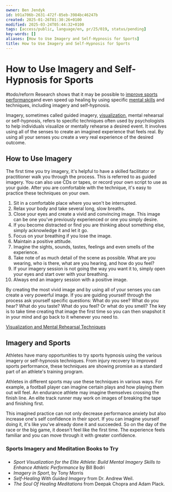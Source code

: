 ```yaml
---
owner: Ben Jendyk
id: b91a706b-2631-472f-85eb-3984bc46247b
created: 2025-01-26T01:30:26+0100
modified: 2025-03-24T05:44:32+0100
tags: [access/public, language/en, pr/25/019, status/pending]
key-words: []
aliases: [How to Use Imagery and Self-Hypnosis for Sports]
title: How to Use Imagery and Self-Hypnosis for Sports
---
```


# How to Use Imagery and Self-Hypnosis for Sports

#todo/reform 
Research shows that it may be possible to [improve sports performance](https://www.verywellfit.com/reaching-your-peak-athletic-performance-3862324)and even speed up healing by using specific [mental skills](https://www.verywellfit.com/mind-heal-the-body-3120687) and techniques, including imagery and self-hypnosis.

Imagery, sometimes called guided imagery, [visualization](https://www.verywellfit.com/visualization-techniques-for-athletes-3119438), mental rehearsal or self-hypnosis, refers to specific techniques often used by psychologists to help individuals visualize or mentally rehearse a desired event. It involves using all of the senses to create an imagined experience that feels real. By using all your senses you create a very real experience of the desired outcome.

## How to Use Imagery

The first time you try imagery, it's helpful to have a skilled facilitator or practitioner walk you through the process. This is referred to as guided imagery. You can also use CDs or tapes, or record your own script to use as your guide. After you are comfortable with the technique, it's easy to practice these techniques on your own.

1. Sit in a comfortable place where you won't be interrupted.
2. Relax your body and take several long, slow breaths.
3. Close your eyes and create a vivid and convincing image. This image can be one you've previously experienced or one you simply desire.
4. If you become distracted or find you are thinking about something else, simply acknowledge it and let it go.
5. Focus on your breathing if you lose the image.
6. Maintain a positive attitude.
7. Imagine the sights, sounds, tastes, feelings and even smells of the experience.
8. Take note of as much detail of the scene as possible. What are you wearing, who is there, what are you hearing, and how do you feel?
9. If your imagery session is not going the way you want it to, simply open your eyes and start over with your breathing.
10. Always end an imagery session with a positive image.

By creating the most vivid image and by using all of your senses you can create a very powerful image. If you are guiding yourself through the process ask yourself specific questions: What do you see? What do you hear? What do you taste? What do you feel? Or what do you smell? The key is to take time creating that image the first time so you can then snapshot it in your mind and go back to it whenever you need to.

[Visualization and Mental Rehearsal Techniques](https://www.verywellfit.com/visualization-techniques-for-athletes-3119438)

## Imagery and Sports

Athletes have many opportunities to try sports hypnosis using the various imagery or self-hypnosis techniques. From injury recovery to improved sports performance, these techniques are showing promise as a standard part of an athlete's training program.

Athletes in different sports may use these techniques in various ways. For example, a football player can imagine certain plays and how playing them out will feel. An endurance athlete may imagine themselves crossing the finish line. An elite track runner may work on images of breaking the tape and finishing first.

This imagined practice can not only decrease performance anxiety but also increase one's self confidence in their sport. If you can imagine yourself doing it, it's like you've already done it and succeeded. So on the day of the race or the big game, it doesn't feel like the first time. The experience feels familiar and you can move through it with greater confidence.

### Sports Imagery and Meditation Books to Try

###   

- _Sport Visualization for the Elite Athlete: Build Mental Imagery Skills to Enhance Athletic Performance_ by Bill Bodri
- _Imagery in Sport_, by Tony Morris
- _Self-Healing With Guided Imagery_ from Dr. Andrew Weil.
- _The Soul Of Healing Meditations_ from Deepak Chopra and Adam Plack.